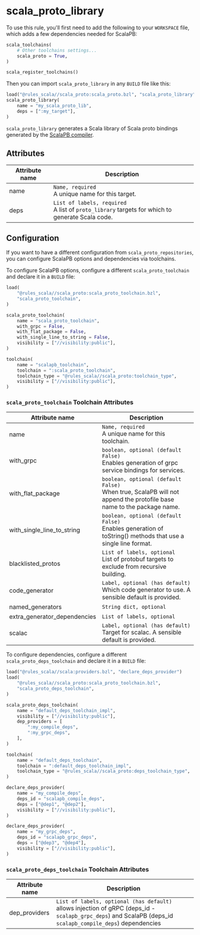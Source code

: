 # scala_proto_library

To use this rule, you'll first need to add the following to your `WORKSPACE` file,
which adds a few dependencies needed for ScalaPB:

```py
scala_toolchains(
    # Other toolchains settings...
    scala_proto = True,
)

scala_register_toolchains()
```

Then you can import `scala_proto_library` in any `BUILD` file like this:

```py
load("@rules_scala//scala_proto:scala_proto.bzl", "scala_proto_library")
scala_proto_library(
    name = "my_scala_proto_lib",
    deps = [":my_target"],
)
```

`scala_proto_library` generates a Scala library of Scala proto bindings
generated by the [ScalaPB compiler](https://github.com/scalapb/ScalaPB).

## Attributes

| Attribute name        | Description                                           |
| --------------------- | ----------------------------------------------------- |
| name                  | `Name, required`<br/>A unique name for this target. |
| deps                  | `List of labels, required`<br/>A list of `proto_library` targets for which to generate Scala code. |

## Configuration

If you want to have a different configuration from `scala_proto_repositories`,
you can configure ScalaPB options and dependencies via toolchains.

To configure ScalaPB options, configure a different `scala_proto_toolchain` and declare it in a `BUILD` file:

```py
load(
    "@rules_scala//scala_proto:scala_proto_toolchain.bzl",
    "scala_proto_toolchain",
)

scala_proto_toolchain(
    name = "scala_proto_toolchain",
    with_grpc = False,
    with_flat_package = False,
    with_single_line_to_string = False,
    visibility = ["//visibility:public"],
)

toolchain(
    name = "scalapb_toolchain",
    toolchain = ":scala_proto_toolchain",
    toolchain_type = "@rules_scala//scala_proto:toolchain_type",
    visibility = ["//visibility:public"],
)
```

### `scala_proto_toolchain` Toolchain Attributes

| Attribute name                | Description                                           |
| ----------------------------- | ----------------------------------------------------- |
| name                          | `Name, required`<br/>A unique name for this toolchain. |
| with_grpc                     | `boolean, optional (default False)`<br/>Enables generation of grpc service bindings for services. |
| with_flat_package             | `boolean, optional (default False)`<br/>When true, ScalaPB will not append the protofile base name to the package name. |
| with_single_line_to_string    | `boolean, optional (default False)`<br/>Enables generation of toString() methods that use a single line format. |
| blacklisted_protos            | `List of labels, optional`<br/>List of protobuf targets to exclude from recursive building. |
| code_generator                | `Label, optional (has default)`<br/>Which code generator to use. A sensible default is provided. |
| named_generators              | `String dict, optional` |
| extra_generator_dependencies  | `List of labels, optional` |
| scalac                        | `Label, optional (has default)`<br/>Target for scalac. A sensible default is provided. |

To configure dependencies, configure a different `scala_proto_deps_toolchain` and declare it in a `BUILD` file:

```py
load("@rules_scala//scala:providers.bzl", "declare_deps_provider")
load(
    "@rules_scala//scala_proto:scala_proto_toolchain.bzl",
    "scala_proto_deps_toolchain",
)

scala_proto_deps_toolchain(
    name = "default_deps_toolchain_impl",
    visibility = ["//visibility:public"],
    dep_providers = [
        ":my_compile_deps",
        ":my_grpc_deps",
    ],
)

toolchain(
    name = "default_deps_toolchain",
    toolchain = ":default_deps_toolchain_impl",
    toolchain_type = "@rules_scala//scala_proto:deps_toolchain_type",
)

declare_deps_provider(
    name = "my_compile_deps",
    deps_id = "scalapb_compile_deps",
    deps = ["@dep1", "@dep2"],
    visibility = ["//visibility:public"],
)

declare_deps_provider(
    name = "my_grpc_deps",
    deps_id = "scalapb_grpc_deps",
    deps = ["@dep3", "@dep4"],
    visibility = ["//visibility:public"],
)
```

### `scala_proto_deps_toolchain` Toolchain Attributes

| Attribute name                | Description                                           |
| ----------------------------- | ----------------------------------------------------- |
| dep_providers                 | `List of labels, optional (has default)`<br/>allows injection of gRPC (deps_id - `scalapb_grpc_deps`) and ScalaPB (deps_id `scalapb_compile_deps`) dependencies |

